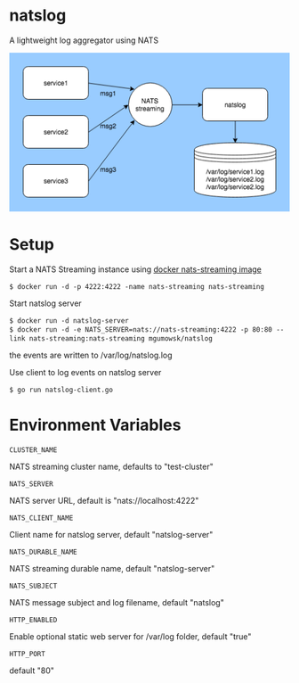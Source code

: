 # natslog
A lightweight log aggregator using NATS

![natslog](https://raw.githubusercontent.com/mgumowsk/natslog/naster/natslog.png)

# Setup
Start a NATS Streaming instance using [docker nats-streaming image](https://hub.docker.com/_/nats-streaming/)
```
$ docker run -d -p 4222:4222 -name nats-streaming nats-streaming
```

Start natslog server
```
$ docker run -d natslog-server
$ docker run -d -e NATS_SERVER=nats://nats-streaming:4222 -p 80:80 --link nats-streaming:nats-streaming mgumowsk/natslog
```
the events are written to /var/log/natslog.log


Use client to log events on natslog server
```
$ go run natslog-client.go
```

# Environment Variables
    CLUSTER_NAME
NATS streaming cluster name, defaults to "test-cluster"

    NATS_SERVER

NATS server URL, default is "nats://localhost:4222"

    NATS_CLIENT_NAME
    
Client name for natslog server, default "natslog-server"

    NATS_DURABLE_NAME
    
NATS streaming durable name, default "natslog-server"

    NATS_SUBJECT
    
NATS message subject and log filename, default "natslog"

    HTTP_ENABLED
    
Enable optional static web server for /var/log folder, default "true"

    HTTP_PORT

default "80"
